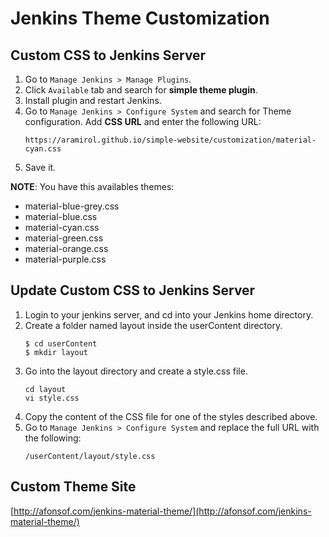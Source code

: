 # Jenkins Theme Customization

## Custom CSS to Jenkins Server
1. Go to `Manage Jenkins > Manage Plugins`. 
2. Click `Available` tab and search for **simple theme plugin**.
2. Install plugin and restart Jenkins.
3. Go to `Manage Jenkins > Configure System` and search for Theme configuration. Add **CSS URL** and enter the following URL:
   ```
   https://aramirol.github.io/simple-website/customization/material-cyan.css
   ```
4. Save it.

**NOTE**: You have this availables themes:
* material-blue-grey.css
* material-blue.css
* material-cyan.css
* material-green.css
* material-orange.css
* material-purple.css


## Update Custom CSS to Jenkins Server
1. Login to your jenkins server, and cd into your Jenkins home directory.
2. Create a folder named layout inside the userContent directory.
   ```
   $ cd userContent
   $ mkdir layout
   ```
3. Go into the layout directory and create a style.css file.
   ```
   cd layout
   vi style.css
   ```
4. Copy the content of the CSS file for one of the styles described above.
5. Go to `Manage Jenkins > Configure System` and replace the full URL with the following:
   ```
   /userContent/layout/style.css
   ```

## Custom Theme Site

[http://afonsof.com/jenkins-material-theme/](http://afonsof.com/jenkins-material-theme/)

